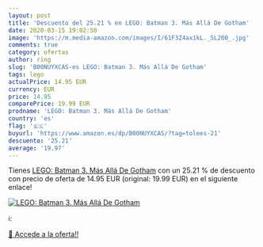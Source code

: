 ```yaml
---
layout: post
title: 'Descuento del 25.21 % en LEGO: Batman 3. Más Allá De Gotham'
date: 2020-03-15 19:02:50
image: 'https://m.media-amazon.com/images/I/61F3Z4ax1kL._SL200_.jpg'
comments: true
category: ofertas
author: ring
slug: 'B00NUYXCAS-es LEGO: Batman 3. Más Allá De Gotham'
tags: lego
actualPrice: 14.95 EUR
currency: EUR
price: 14.95
comparePrice: 19.99 EUR
prodname: 'LEGO: Batman 3. Más Allá De Gotham'
country: 'es'
flag: '🇪🇸'
buyurl: 'https://www.amazon.es/dp/B00NUYXCAS/?tag=tolees-21'
descuento: '25.21'
average: '19.97'
---
```


Tienes [LEGO: Batman 3. Más Allá De Gotham](https://www.amazon.es/dp/B00NUYXCAS/?tag=tolees-21) con un 25.21 % de descuento con precio de oferta de 14.95 EUR (original: 19.99 EUR) en el siguiente enlace!

[![LEGO: Batman 3. Más Allá De Gotham](https://m.media-amazon.com/images/I/61F3Z4ax1kL._SL200_.jpg)](https://www.amazon.es/dp/B00NUYXCAS/?tag=tolees-21)

ℹ️:


[🛒 Accede a la oferta!!](https://www.amazon.es/dp/B00NUYXCAS/?tag=tolees-21)

